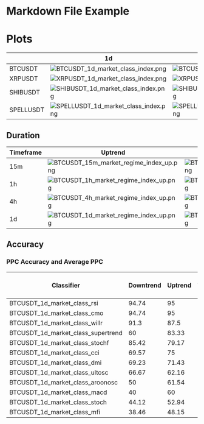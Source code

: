 Markdown File Example
=====================

# Plots

|          |     1d    |     4h    |     1h    |     15m   |
|----------|-----------|-----------|-----------|-----------|
| BTCUSDT  | ![BTCUSDT_1d_market_class_index.png](reports/BTCUSDT_1d_market_class_index.png) | ![BTCUSDT_4h_market_class_index.png](reports/BTCUSDT_4h_market_class_index.png) | ![BTCUSDT_1h_market_class_index.png](reports/BTCUSDT_1h_market_class_index.png) | ![BTCUSDT_15m_market_class_index.png](reports/BTCUSDT_15m_market_class_index.png) |
| XRPUSDT  | ![XRPUSDT_1d_market_class_index.png](reports/XRPUSDT_1d_market_class_index.png) | ![XRPUSDT_4h_market_class_index.png](reports/XRPUSDT_4h_market_class_index.png) | ![XRPUSDT_1h_market_class_index.png](reports/XRPUSDT_1h_market_class_index.png) | ![XRPUSDT_15m_market_class_index.png](reports/XRPUSDT_15m_market_class_index.png) |
| SHIBUSDT | ![SHIBUSDT_1d_market_class_index.png](reports/SHIBUSDT_1d_market_class_index.png) | ![SHIBUSDT_4h_market_class_index.png](reports/SHIBUSDT_4h_market_class_index.png) | ![SHIBUSDT_1h_market_class_index.png](reports/SHIBUSDT_1h_market_class_index.png) | ![SHIBUSDT_15m_market_class_index.png](reports/SHIBUSDT_15m_market_class_index.png) |
| SPELLUSDT | ![SPELLUSDT_1d_market_class_index.png](reports/SPELLUSDT_1d_market_class_index.png) | ![SPELLUSDT_4h_market_class_index.png](reports/SPELLUSDT_4h_market_class_index.png) | ![SPELLUSDT_1h_market_class_index.png](reports/SPELLUSDT_1h_market_class_index.png) | ![SPELLUSDT_15m_market_class_index.png](reports/SPELLUSDT_15m_market_class_index.png) |


## Duration

| Timeframe | Uptrend | Downtrend |
|-----------|---------|-----------|
| 15m       | ![BTCUSDT_15m_market_regime_index_up.png](reports_duration/BTCUSDT_15m_market_regime_index_up.png) | ![BTCUSDT_15m_market_regime_index_down.png](reports_duration/BTCUSDT_15m_market_regime_index_down.png) |
| 1h        | ![BTCUSDT_1h_market_regime_index_up.png](reports_duration/BTCUSDT_1h_market_regime_index_up.png) | ![BTCUSDT_1h_market_regime_index_down.png](reports_duration/BTCUSDT_1h_market_regime_index_down.png) |
| 4h        | ![BTCUSDT_4h_market_regime_index_up.png](reports_duration/BTCUSDT_4h_market_regime_index_up.png) | ![BTCUSDT_4h_market_regime_index_down.png](reports_duration/BTCUSDT_4h_market_regime_index_down.png) |
| 1d        | ![BTCUSDT_1d_market_regime_index_up.png](reports_duration/BTCUSDT_1d_market_regime_index_up.png) | ![BTCUSDT_1d_market_regime_index_down.png](reports_duration/BTCUSDT_1d_market_regime_index_down.png) |


## Accuracy

### PPC Accuracy and Average PPC

| Classifier                 | Downtrend | Uptrend | Average PPC Up | Average PPC Down |
|----------------------------|-----------|---------|----------------|------------------|
| BTCUSDT_1d_market_class_rsi | 94.74     | 95      | -5.59          | 8.04             |
| BTCUSDT_1d_market_class_cmo | 94.74     | 95      | -5.59          | 8.04             |
| BTCUSDT_1d_market_class_willr | 91.3    | 87.5    | -5.51          | 8.01             |
| BTCUSDT_1d_market_class_supertrend | 60 | 83.33   | -5.06          | 12.16            |
| BTCUSDT_1d_market_class_stochf | 85.42   | 79.17   | -4.15          | 5.57             |
| BTCUSDT_1d_market_class_cci | 69.57      | 75      | -3.94          | 6.21             |
| BTCUSDT_1d_market_class_dmi | 69.23      | 71.43   | -5.31          | 8.65             |
| BTCUSDT_1d_market_class_ultosc | 66.67   | 62.16   | -3.36          | 4.74             |
| BTCUSDT_1d_market_class_aroonosc | 50  | 61.54   | -3.74          | 7.28             |
| BTCUSDT_1d_market_class_macd | 40       | 60      | -3.21          | 6.75             |
| BTCUSDT_1d_market_class_stoch | 44.12    | 52.94   | -2.16          | 4.05             |
| BTCUSDT_1d_market_class_mfi | 38.46      | 48.15   | -1.88          | 3.68             |


